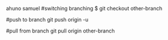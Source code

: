 ahuno samuel
#switching branching
$ git checkout other-branch

#push to branch
git push origin -u <branchname>

#pull from branch
git pull origin other-branch


